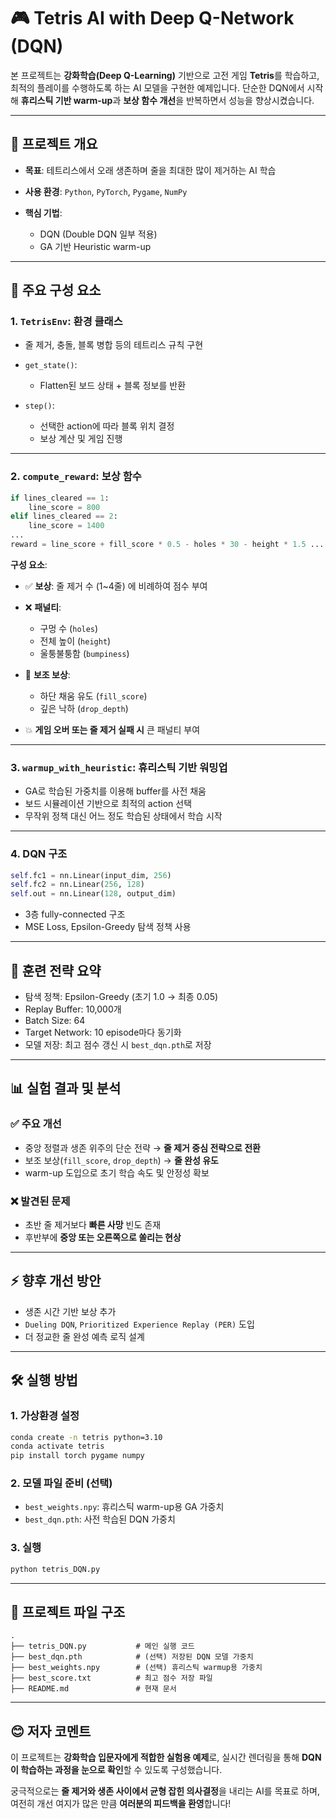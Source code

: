 # 🎮 Tetris AI with Deep Q-Network (DQN)

본 프로젝트는 **강화학습(Deep Q-Learning)** 기반으로 고전 게임 **Tetris**를 학습하고, 최적의 플레이를 수행하도록 하는 AI 모델을 구현한 예제입니다.
단순한 DQN에서 시작해 **휴리스틱 기반 warm-up**과 **보상 함수 개선**을 반복하면서 성능을 향상시켰습니다.

---

## 🚀 프로젝트 개요

* **목표**: 테트리스에서 오래 생존하며 줄을 최대한 많이 제거하는 AI 학습
* **사용 환경**: `Python`, `PyTorch`, `Pygame`, `NumPy`
* **핵심 기법**:

  * DQN (Double DQN 일부 적용)
  * GA 기반 Heuristic warm-up

---

## 🧩 주요 구성 요소

### 1. `TetrisEnv`: 환경 클래스

* 줄 제거, 충돌, 블록 병합 등의 테트리스 규칙 구현
* `get_state()`:

  * Flatten된 보드 상태 + 블록 정보를 반환
* `step()`:

  * 선택한 action에 따라 블록 위치 결정
  * 보상 계산 및 게임 진행

---

### 2. `compute_reward`: 보상 함수

```python
if lines_cleared == 1:
    line_score = 800
elif lines_cleared == 2:
    line_score = 1400
...
reward = line_score + fill_score * 0.5 - holes * 30 - height * 1.5 ...
```

**구성 요소**:

* ✅ **보상**: 줄 제거 수 (1\~4줄) 에 비례하여 점수 부여
* ❌ **패널티**:

  * 구멍 수 (`holes`)
  * 전체 높이 (`height`)
  * 울퉁불퉁함 (`bumpiness`)
* 🔄 **보조 보상**:

  * 하단 채움 유도 (`fill_score`)
  * 깊은 낙하 (`drop_depth`)
* 💥 **게임 오버 또는 줄 제거 실패 시** 큰 패널티 부여

---

### 3. `warmup_with_heuristic`: 휴리스틱 기반 워밍업

* GA로 학습된 가중치를 이용해 buffer를 사전 채움
* 보드 시뮬레이션 기반으로 최적의 action 선택
* 무작위 정책 대신 어느 정도 학습된 상태에서 학습 시작

---

### 4. DQN 구조

```python
self.fc1 = nn.Linear(input_dim, 256)
self.fc2 = nn.Linear(256, 128)
self.out = nn.Linear(128, output_dim)
```

* 3층 fully-connected 구조
* MSE Loss, Epsilon-Greedy 탐색 정책 사용

---

## 💪 훈련 전략 요약

* 탐색 정책: Epsilon-Greedy (초기 1.0 → 최종 0.05)
* Replay Buffer: 10,000개
* Batch Size: 64
* Target Network: 10 episode마다 동기화
* 모델 저장: 최고 점수 갱신 시 `best_dqn.pth`로 저장

---

## 📊 실험 결과 및 분석

### ✅ 주요 개선

* 중앙 정렬과 생존 위주의 단순 전략 → **줄 제거 중심 전략으로 전환**
* 보조 보상(`fill_score`, `drop_depth`) → **줄 완성 유도**
* warm-up 도입으로 초기 학습 속도 및 안정성 확보

### ❌ 발견된 문제

* 초반 줄 제거보다 **빠른 사망** 빈도 존재
* 후반부에 **중앙 또는 오른쪽으로 쏠리는 현상**

---

## ⚡ 향후 개선 방안

* 생존 시간 기반 보상 추가
* `Dueling DQN`, `Prioritized Experience Replay (PER)` 도입
* 더 정교한 줄 완성 예측 로직 설계

---

## 🛠 실행 방법

### 1. 가상환경 설정

```bash
conda create -n tetris python=3.10
conda activate tetris
pip install torch pygame numpy
```

### 2. 모델 파일 준비 (선택)

* `best_weights.npy`: 휴리스틱 warm-up용 GA 가중치
* `best_dqn.pth`: 사전 학습된 DQN 가중치

### 3. 실행

```bash
python tetris_DQN.py
```

---

## 📁 프로젝트 파일 구조

```
.
├── tetris_DQN.py           # 메인 실행 코드
├── best_dqn.pth            # (선택) 저장된 DQN 모델 가중치
├── best_weights.npy        # (선택) 휴리스틱 warmup용 가중치
├── best_score.txt          # 최고 점수 저장 파일
├── README.md               # 현재 문서
```

---

## 😊 저자 코멘트

이 프로젝트는 **강화학습 입문자에게 적합한 실험용 예제**로,
실시간 렌더링을 통해 **DQN이 학습하는 과정을 눈으로 확인**할 수 있도록 구성했습니다.

궁극적으로는 **줄 제거와 생존 사이에서 균형 잡힌 의사결정**을 내리는 AI를 목표로 하며,
여전히 개선 여지가 많은 만큼 **여러분의 피드백을 환영**합니다!
